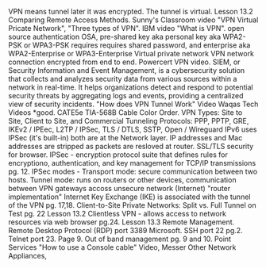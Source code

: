 VPN means tunnel later it was encrypted. The tunnel is virtual. Lesson 13.2 Comparing Remote Access Methods.
Sunny's Classroom video "VPN Virtual Pricate Network", "Three types of VPN". IBM video "What is VPN".
open source authentication OSA, pre-shared key aka personal key aka WPA2-PSK or WPA3-PSK requires requires shared password,  and enterprise aka WPA2-Enterprise or WPA3-Enterprise
Virtual private network VPN network connection encrypted from end to end. Powercert VPN video. 
SIEM, or Security Information and Event Management, is a cybersecurity solution that collects and analyzes security data from various sources within a network in real-time. It helps organizations detect and respond to potential security threats by aggregating logs and events, providing a centralized view of security incidents.
"How does VPN Tunnel Work" Video Waqas Tech Videos *good.
CATE5e TIA-568B Cable Color Order.
VPN Types: Site to Site, Client to Site, and Commercial
Tunneling Protocols: PPP, PPTP, GRE, IKEv2 / IPEec, L2TP / IPSec, TLS / DTLS, SSTP, Open / Wireguard
IPv6 uses IPSec (it's built-in) both are at the Network layer.
IP addresses and Mac addresses are stripped as packets are resloved at router.
SSL/TLS security for browser.
IPSec - encryption protocol suite that defines rules for encryptiono, authentication, and key management for TCP/IP transmissions pg. 12.
IPSec modes - Transport mode: secure communication between two hosts. Tunnel mode: runs on routers or other devices, communication between VPN gateways accoss unsecure network (Internet) "router implementation"
Internet Key Exchange (IKE) is associated with the tunnel of the VPN pg. 17,18.
Client-to-Site Private Networks: Split vs. Full Tunnel on Test pg. 22 Lesson 13.2 
Clientless VPN - allows access to network resources via web browser pg.24.
Lesson 13.3 Remote Management. Remote Desktop Protocol (RDP) port 3389 Microsoft. SSH port 22 pg.2. Telnet port 23. Page 9.
Out of band management pg. 9 and 10. 
Point Services "How to use a Console cable" Video, Messer Other Network Appliances, 
